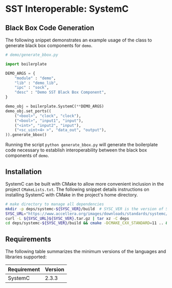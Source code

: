# SST Interoperable: SystemC

## Black Box Code Generation

The following snippet demonstrates an example usage of the class to generate black box components
for `demo`.

```python
# demo/generate_bbox.py

import boilerplate

DEMO_ARGS = {
    "module" : "demo",
    "lib" : "demo_lib",
    "ipc" : "sock",
    "desc" : "Demo SST Black Box Component",
}

demo_obj = boilerplate.SystemC(**DEMO_ARGS)
demo_obj.set_ports((
    ("<bool>", "clock", "clock"),
    ("<bool>", "input1", "input"),
    ("<int>", "input2", "input"),
    ("<sc_uint<4> >", "data_out", "output"),
)).generate_bbox()
```

Running the script `python generate_bbox.py` will generate the boilerplate code necessary to
establish interoperability between the black box components of `demo`.

## Installation

SystemC can be built with CMake to allow more convenient inclusion in the project `CMakeLists.txt`.
The following snippet details instructions on installing SystemC with CMake in the project's home
directory.

```bash
# make directory to manage all dependencies
mkdir -p deps/systemc-${SYSC_VER}/build  # SYSC_VER is the version of SystemC
SYSC_URL="https://www.accellera.org/images/downloads/standards/systemc/"
curl -L ${SYSC_URL}${SYSC_VER}.tar.gz | tar xz -C deps
cd deps/systemc-${SYSC_VER}/build && cmake -DCMAKE_CXX_STANDARD=11 .. && make -j${JOBS} && sudo make install
```

## Requirements

The following table summarizes the minimum versions of the languages and libraries supported:

|Requirement|Version|
|-----------|-------|
|SystemC    |2.3.3  |
